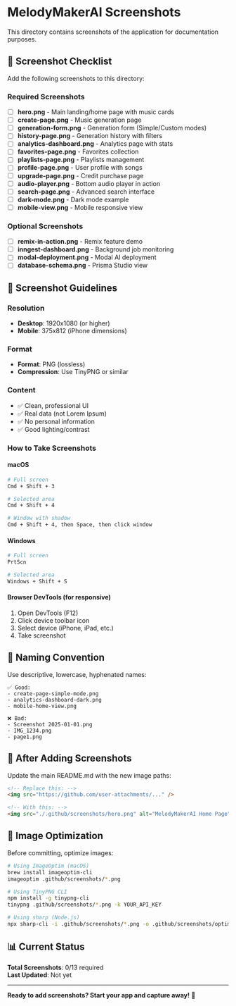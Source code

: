 # MelodyMakerAI Screenshots

This directory contains screenshots of the application for documentation purposes.

## 📸 Screenshot Checklist

Add the following screenshots to this directory:

### Required Screenshots

- [ ] **hero.png** - Main landing/home page with music cards
- [ ] **create-page.png** - Music generation page
- [ ] **generation-form.png** - Generation form (Simple/Custom modes)
- [ ] **history-page.png** - Generation history with filters
- [ ] **analytics-dashboard.png** - Analytics page with stats
- [ ] **favorites-page.png** - Favorites collection
- [ ] **playlists-page.png** - Playlists management
- [ ] **profile-page.png** - User profile with songs
- [ ] **upgrade-page.png** - Credit purchase page
- [ ] **audio-player.png** - Bottom audio player in action
- [ ] **search-page.png** - Advanced search interface
- [ ] **dark-mode.png** - Dark mode example
- [ ] **mobile-view.png** - Mobile responsive view

### Optional Screenshots

- [ ] **remix-in-action.png** - Remix feature demo
- [ ] **inngest-dashboard.png** - Background job monitoring
- [ ] **modal-deployment.png** - Modal AI deployment
- [ ] **database-schema.png** - Prisma Studio view

## 📐 Screenshot Guidelines

### Resolution
- **Desktop**: 1920x1080 (or higher)
- **Mobile**: 375x812 (iPhone dimensions)

### Format
- **Format**: PNG (lossless)
- **Compression**: Use TinyPNG or similar

### Content
- ✅ Clean, professional UI
- ✅ Real data (not Lorem Ipsum)
- ✅ No personal information
- ✅ Good lighting/contrast

### How to Take Screenshots

#### macOS
```bash
# Full screen
Cmd + Shift + 3

# Selected area
Cmd + Shift + 4

# Window with shadow
Cmd + Shift + 4, then Space, then click window
```

#### Windows
```bash
# Full screen
PrtScn

# Selected area
Windows + Shift + S
```

#### Browser DevTools (for responsive)
1. Open DevTools (F12)
2. Click device toolbar icon
3. Select device (iPhone, iPad, etc.)
4. Take screenshot

## 🎨 Naming Convention

Use descriptive, lowercase, hyphenated names:

```
✅ Good:
- create-page-simple-mode.png
- analytics-dashboard-dark.png
- mobile-home-view.png

❌ Bad:
- Screenshot 2025-01-01.png
- IMG_1234.png
- page1.png
```

## 📝 After Adding Screenshots

Update the main README.md with the new image paths:

```markdown
<!-- Replace this: -->
<img src="https://github.com/user-attachments/..." />

<!-- With this: -->
<img src="./.github/screenshots/hero.png" alt="MelodyMakerAI Home Page" />
```

## 🔧 Image Optimization

Before committing, optimize images:

```bash
# Using ImageOptim (macOS)
brew install imageoptim-cli
imageoptim .github/screenshots/*.png

# Using TinyPNG CLI
npm install -g tinypng-cli
tinypng .github/screenshots/*.png -k YOUR_API_KEY

# Using sharp (Node.js)
npx sharp-cli -i .github/screenshots/*.png -o .github/screenshots/optimized/
```

## 📊 Current Status

**Total Screenshots**: 0/13 required  
**Last Updated**: Not yet

---

**Ready to add screenshots? Start your app and capture away!** 📸
